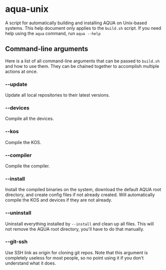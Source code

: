 # aqua-unix
A script for automatically building and installing AQUA on Unix-based systems.
This help document only applies to the `build.sh` script. If you need help using the `aqua` command, run `aqua --help`

## Command-line arguments
Here is a list of all command-line arguments that can be passed to `build.sh` and how to use them.
They can be chained together to accomplish multiple actions at once.

### --update
Update all local repositories to their latest versions.

### --devices
Compile all the devices.

### --kos
Compile the KOS.

### --compiler
Compile the compiler.

### --install
Install the compiled binaries on the system, download the default AQUA root directory, and create config files if not already created.
Will automatically compile the KOS and devices if they are not already.

### --uninstall
Uninstall everything installed by `--install` and clean up all files.
This will not remove the AQUA root directory, you'll have to do that manually.

### --git-ssh
Use SSH link as origin for cloning git repos.
Note that this argument is completely useless for most people, so no point using it if you don't understand what it does.
